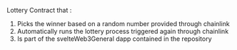 Lottery Contract that :

1. Picks the winner based on a random number provided through chainlink
2. Automatically runs the lottery process triggered again through chainlink
3. Is part of the svelteWeb3General dapp contained in the repository
